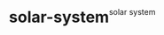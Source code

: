# solar-system
solar system

<!DOCTYPE html>
<html lang="en">
  <head>
    <meta charset="UTF-8" />
    <meta name="viewport" content="width=device-width, initial-scale=1.0" />
    <title>Document</title>
    <style>
      body {
        margin: 0;
        height: 100vh;
        display: flex;
        align-items: center;
        justify-content: center;

        background-color: black;
        overflow: hidden;
      }
      .container {
        font-size: 10px;
        width: 40em;
        height: 40em;
        position: relative;
      }
      .sun {
        position: absolute;
        top: 15em;
        left: 15em;
        width: 10em;
        height: 10em;
        background-color: yellow;
        border-radius: 50%;
        box-shadow: 0 0 3em white;
      }
      .earth,
      .moon {
        position: absolute;
        border-style: solid;
        border-color: white transparent transparent transparent;
        border-width: 0.1em 0.1em 0 0;
        border-radius: 50%;
      }
      .earth {
        top: 5em;
        left: 5em;
        width: 30em;
        height: 30em;
        animation: orbit 36.6s linear infinite;
      }
      .moon {
        top: 0;
        right: 0;
        width: 8em;
        height: 8em;
        animation: orbit 2.7s linear infinite;
      }
      .earth::before,
      .moon::before {
        content: "";
        position: absolute;
        border-radius: 50%;
      }
      .earth::before {
        top: 2.8em;
        right: 2.8em;
        width: 3em;
        height: 3em;
        background-color: aqua;
      }
      .moon::before {
        top: 0.8em;
        right: 0.2em;
        width: 1.2em;
        height: 1.2em;
        background-color: silver;
      }
      @keyframes orbit {
        to {
          transform: rotate(360deg);
        }
      }
    </style>
  </head>
  <body>
    <div class="container">
      <div class="sun"></div>
      <div class="earth">
        <div class="moon"></div>
      </div>
    </div>
  </body>
</html>
